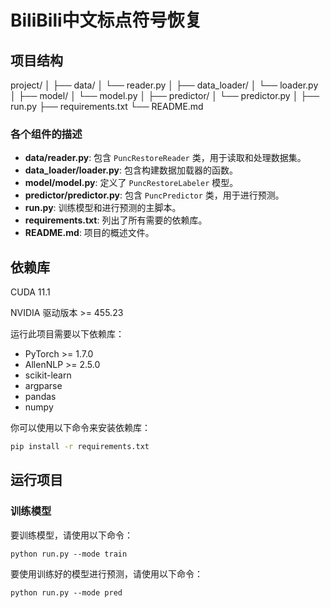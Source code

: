# BiliBili中文标点符号恢复

## 项目结构
project/
│
├── data/
│ └── reader.py
│
├── data_loader/
│ └── loader.py
│
├── model/
│ └── model.py
│
├── predictor/
│ └── predictor.py
│
├── run.py
├── requirements.txt
└── README.md
### 各个组件的描述

- **data/reader.py**: 包含 `PuncRestoreReader` 类，用于读取和处理数据集。
- **data_loader/loader.py**: 包含构建数据加载器的函数。
- **model/model.py**: 定义了 `PuncRestoreLabeler` 模型。
- **predictor/predictor.py**: 包含 `PuncPredictor` 类，用于进行预测。
- **run.py**: 训练模型和进行预测的主脚本。
- **requirements.txt**: 列出了所有需要的依赖库。
- **README.md**: 项目的概述文件。

## 依赖库

CUDA 11.1 

NVIDIA 驱动版本 >= 455.23

运行此项目需要以下依赖库：

- PyTorch >= 1.7.0
- AllenNLP >= 2.5.0
- scikit-learn
- argparse
- pandas
- numpy

你可以使用以下命令来安装依赖库：

```bash
pip install -r requirements.txt
```

## 运行项目

### 训练模型

要训练模型，请使用以下命令：

```
python run.py --mode train
```

要使用训练好的模型进行预测，请使用以下命令：

```
python run.py --mode pred
```

